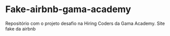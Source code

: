 # Fake-airbnb-gama-academy
Repositório com o projeto desafio na Hiring Coders da Gama Academy. Site fake da airbnb
